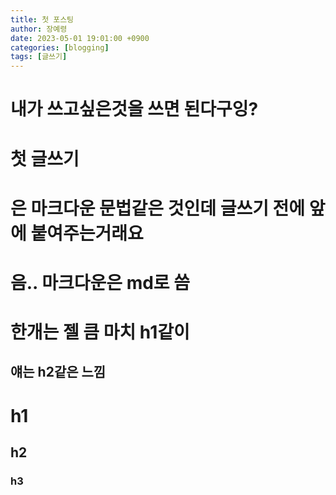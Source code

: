 ```yaml
---
title: 첫 포스팅
author: 장예령
date: 2023-05-01 19:01:00 +0900
categories: [blogging]
tags: [글쓰기]
---
```


# 내가 쓰고싶은것을 쓰면 된다구잉? 
# 첫 글쓰기
# 은 마크다운 문법같은 것인데 글쓰기 전에 앞에 붙여주는거래요

# 음.. 마크다운은 md로 씀
# 한개는 젤 큼 마치 h1같이
## 얘는 h2같은 느낌

# h1
## h2
### h3
